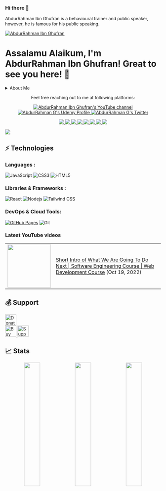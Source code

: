 ### Hi there 👋
AbdurRahman Ibn Ghufran is a behavioural trainer and public speaker, however, he is famous for his public speaking.

<!--
**abdurrahmanibnghufran/abdurrahmanibnghufran** is a ✨ _special_ ✨ repository because its `README.md` (this file) appears on your GitHub profile.

Here are some ideas to get you started:

- 🔭 I’m currently working on ...
- 🌱 I’m currently learning ...
- 👯 I’m looking to collaborate on ...
- 🤔 I’m looking for help with ...
- 💬 Ask me about ...
- 📫 How to reach me: ...
- 😄 Pronouns: ...
- ⚡ Fun fact: ...
-->

<!--
==================================================
Main header image
==================================================
-->
[![AbdurRahman Ibn Ghufran](https://blogger.googleusercontent.com/img/b/R29vZ2xl/AVvXsEivkeffKSjJ87DzuwDoB6zccwh7o0PB-XV4vXRCuNgKre5fZBerSVgqDaQOvcpKHFw_BnLCIOTtkqxOnsXHkw7imTM5z8jIRU70KdXjJhTQYtNPo4bQHcbLT99Sy2WDdUSxYLLu68wtcgF5UU0jSakL5_gfNbklfEj22gcZXuNEbLfunlRVNO82VDo9TA/s16000/GitHub%20Heading%20Image%201500%20x%20500.png "Briefly About AbdurRahman Ibn Ghufran")](https://abdurrahmanibnghufran.blogspot.com/)


<!--
==================================================
This is Main Heading of the page
==================================================
-->
# Assalamu Alaikum, I'm AbdurRahman Ibn Ghufran! Great to see you here! 👋


<!--
==================================================
This is the Title and Description of the section like here is About Me. Once anyone will click on About Me text then that user will get detailed description of that particular option 
==================================================
-->
<details>
  <summary>About Me</summary>
  AbdurRahman Ibn Ghufran is A Software Engineer (Full Stack Developer) and An Orator, An Entrepreneur, A Digital Creator, A Digital Marketer, An Influencer. (AbdurRahman Ibn Ghufran is a behavioural trainer and public speaker.)
</details>


<!--
==================================================
Sociel Media
==================================================
-->
<p align="center">Feel free reaching out to me at following platforms:</p>

<p align="center">
  <a href="https://www.youtube.com/channel/UCqlTGOr0ZTS4GCO-5wpFJtg" target="_blank">
  <img src="https://img.shields.io/youtube/channel/subscribers/UCrQ9tWwT5vs5Dn4eGRbjnsA?color=%23FF0000&label=YouTube&logo=YouTube&logoColor=%23FF0000&style=for-the-badge" alt="AbdurRahman Ibn Ghufran's YouTube channel"/>
  </a>
  <a href="https://abdurrahmanibn.github.io/udemy" target="_blank">
  <img src="https://img.shields.io/badge/Udemy-0077B5?style=for-the-badge&logo=udemy&logoColor=white"" alt="AbdurRahman G&apos;s Udemy Profile"/>
  </a>
  <a href="http://twitter.com/AbdurRahmanIbnG" target="_blank">
    <img src="https://img.shields.io/twitter/follow/AbdurRahmanIbnG?label=Twitter&logo=twitter&style=for-the-badge&color=blue" alt="AbdurRahman G's Twitter"/>
  </a>
</p>

<p align="center">
  <a href="https://www.linkedin.com/in/abdurrahmanibnghufran" target="_blank">
  <img src="https://img.shields.io/badge/LinkedIn-0077B5?style=for-the-badge&logo=linkedin&logoColor=white">
  </a>
  <a href="https://www.instagram.com/abdurrahmanibnghufran" target="_blank">
  <img src="https://img.shields.io/badge/Instagram-ffffff?style=for-the-badge&logo=instagram&logoColor=#E4405F">
  </a>
  <a href="https://www.facebook.com/abdurrahmanibnghufran" target="_blank">
  <img src="https://img.shields.io/badge/facebook-ffffff?style=for-the-badge&logo=facebook&logoColor=#EA4335">
  </a>
  <a href="https://join.slack.com/t/abdurrahmanibnghufran/shared_invite/zt-1jn6ullp1-E8G1PyiH_WsJfTULfC6EJw   " target="_blank">
  <img src="https://img.shields.io/badge/slack-ffffff?style=for-the-badge&logo=slack&logoColor=#EA4335">
  </a>
  <a href="https://discord.gg/vthrgkRay6" target="_blank">
  <img src="https://img.shields.io/badge/discord-ffffff?style=for-the-badge&logo=discord&logoColor=#EA4335">
  </a>
  <a href="https://join.skype.com/invite/hj19SvHLlmTN">
  <img src="https://img.shields.io/badge/skype-ffffff?style=for-the-badge&logo=skype&logoColor=#EA4335">
  </a>
  <a href="https://telegram.dog/abdurrahmanibnghufran" target="_blank">
  <img src="https://img.shields.io/badge/telegram-ffffff?style=for-the-badge&logo=telegram&logoColor=#EA4335">
  </a>
  <a href="mailto:AbdurRahmanGOfficial@gmail.com" target="_blank">
  <img src="https://img.shields.io/badge/mail-ffffff?style=for-the-badge&logo=gmail&logoColor=#EA4335">
  </a>
	
</p>


<!--
==================================================
Contribution Graph
==================================================
-->
<img src="https://activity-graph.herokuapp.com/graph?username=abdurrahmanibnghufran&bg_color=0f2d3d&color=1cadfb&line=1cadfb&point=1cadfb&area=true&hide_border=true">


<!--
==================================================
Technologies Which I learnt
==================================================
-->
## ⚡ Technologies

<!-- The Languages which I know -->
### Languages :
![JavaScript](https://img.shields.io/badge/-JavaScript-black?style=flat-square&logo=javascript)
![CSS3](https://img.shields.io/badge/-CSS3-1572B6?style=flat-square&logo=css3)
![HTML5](https://img.shields.io/badge/-HTML5-E34F26?style=flat-square&logo=html5&logoColor=white)

<!-- Libraries & Frameworks which I know -->

### Libraries & Frameworks :
![React](https://img.shields.io/badge/-React-black?style=flat-square&logo=react)
![Nodejs](https://img.shields.io/badge/-Nodejs-black?style=flat-square&logo=Node.js)
![Tailwind CSS](https://img.shields.io/badge/-TailwindCSS-black?style=flat-square&logo=tailwindcss)

<!-- DevOps & Cloud Tools which I know -->
### DevOps & Cloud Tools:
<a href="#"><img alt="GitHub Pages" src="https://img.shields.io/badge/GitHub%20Pages-%23327FC7.svg?logo=github&logoColor=white"></a>
![Git](https://img.shields.io/badge/-Git-black?style=flat-square&logo=git)




<!--
==================================================
YOUTUBE-VIDEOS-LIST
==================================================
-->
### Latest YouTube videos

<table>
<tr>
<td><a href="https://youtu.be/DfxaxzXsZuQ"><img width="140px" src="https://i.ytimg.com/vi/DfxaxzXsZuQ/mqdefault.jpg"></a>
</td>
<td>
<a href="https://www.youtube.com/watch?v=DfxaxzXsZuQ">Short Intro of What We Are Going To Do Next | Software Engineering Course | Web Development Course</a> (Oct 19, 2022)<br/>
</td>
</tr>
</table>


<!--
==================================================
Support link to get financial support
==================================================
-->
## 💰 Support
<p>

<a href='https://www.patreon.com/abdurrahmang' target='_blank'>
	<img height='36' style='border:0px;height:36px;' src='https://cdn.cdnlogo.com/logos/p/91/patreon.svg' border='0' alt='Donate on Patreon' />
</a>

<br>

<a href='https://ko-fi.com/abdurrahmang' target='_blank'>
	<img height='36' style='border:0px;height:36px;' src='https://cdn.ko-fi.com/cdn/kofi4.png?v=2' border='0' alt='Buy Me a Coffee at ko-fi.com' />
</a>

<a href='https://www.buymeacoffee.com/abdurrahmang' target='_blank'>
	<img height='36' style='border:0px;height:36px;' src='https://cdn.buymeacoffee.com/buttons/v2/default-yellow.png' border='0' alt='Support AbdurRahman G on buymecoffee' />
</a>
</p>



  
<!--
==================================================
GitHub States
==================================================
-->

## 📈 Stats
<p align="center">
	<img width="32%" src="https://github-readme-stats.vercel.app/api?username=AbdurRahmanG&count_private=true&show_icons=true&theme=tokyonight" />
	<img width="32%" src="https://github-readme-streak-stats.herokuapp.com/?user=AbdurRahmanG&count_private=true&theme=tokyonight" />
	<img width="32%" src="https://github-readme-stats.vercel.app/api/top-langs?username=AbdurRahmanG&layout=compact&count_private=true&show_icons=true&theme=tokyonight" />
</p>


<!--
======================================================================================================================================================
Unused Things
======================================================================================================================================================
-->

<!-- Libraries & Frameworks which I know -->
<!--
### Libraries & Framework :

![React](https://img.shields.io/badge/-React-black?style=flat-square&logo=react)
![Nodejs](https://img.shields.io/badge/-Nodejs-black?style=flat-square&logo=Node.js)
-->

<!--
<a href="#"><img alt="MongoDB" src ="https://img.shields.io/badge/MongoDB-%234ea94b.svg?logo=mongodb&logoColor=white"></a>
![Redis](https://img.shields.io/badge/-Redis-black?style=flat-square&logo=Redis)
<a href="#"><img alt="Material Design" src="https://img.shields.io/badge/Material%20Design%20-%230081CB.svg?logo=material-design&logoColor=white"></a>
![Bootstrap](https://img.shields.io/badge/-Bootstrap-563D7C?style=flat-square&logo=bootstrap)
![ElasticSearch](https://img.shields.io/badge/-ElasticSearch-005571?style=flat-square&logo=elasticsearch)
![GraphQL](https://img.shields.io/badge/-GraphQL-E10098?style=flat-square&logo=graphql)
![Apollo GraphQL](https://img.shields.io/badge/-Apollo%20GraphQL-311C87?style=flat-square&logo=apollo-graphql)
![PostgreSQL](https://img.shields.io/badge/-PostgreSQL-336791?style=flat-square&logo=postgresql)
<a href="#"><img alt="Keras" src="https://img.shields.io/badge/Keras%20-%23D00000.svg?logo=Keras&logoColor=white"></a>
<a href="#"><img alt="NumPy" src="https://img.shields.io/badge/Numpy%20-%23013243.svg?logo=numpy&logoColor=white"></a>
<a href="#"><img alt="Pandas" src="https://img.shields.io/badge/Pandas%20-%23150458.svg?logo=pandas&logoColor=white"></a>
-->

<!--
<a href="#"><img alt="Heroku" src="https://img.shields.io/badge/Heroku%20-%23430098.svg?logo=heroku&logoColor=white"></a>
![DigitalOcean](https://img.shields.io/badge/-Digital%20Ocean-darkblue?style=flat-square&logo=digitalocean)
![Amazon AWS](https://img.shields.io/badge/Amazon%20AWS-232F3E?style=flat-square&logo=amazon-aws)
![Microsoft Azure](https://img.shields.io/badge/Microsoft%20Azure-232F7E?style=flat-square&logo=microsoft-azure)
![Google Cloud](https://img.shields.io/badge/Google%20Cloud-black?style=flat-square&logo=google-cloud)
![Docker](https://img.shields.io/badge/-Docker-black?style=flat-square&logo=docker)
<a href="#"><img alt="Postman" src="https://img.shields.io/badge/Postman-FF6C37?logo=postman&logoColor=white"></a>
<a href="#"><img alt="Vercel" src="https://img.shields.io/badge/Vercel%20-%23000000.svg?logo=vercel&logoColor=white"></a>
-->


<!--
### Testimonials

<table>
  <tr>
    <th>Author</th>
    <th>Message</th>
  </tr>
  <tr>
    <td><a target="_blank" href="https://twitter.com/urlichsanais/status/1349358736092094467">Anaïs Urlichs</a></td>
    <td>Eddie is probably the most genuine and kind person I know in tech 🥰 providing opportunities and consistently cheering without expecting anything in return! He just recommended me for a podcast 😱</td>
  </tr>
  <tr>
    <td><a target="_blank" href="https://twitter.com/yalematta/status/1304541107330658313">Layale</a></td>
    <td>Following @eddiejaoude videos helped me a lot. You'll learn by practicing during his livestreams. Check his YouTube channel!</td>
  </tr>
  <tr>
    <td><a target="_blank" href="https://twitter.com/__nawalhmw/status/1304572901140635648">Nawal Alhamwi</a></td>
    <td>YES, CAN'T AGREE MORE!! 💯 His videos (both the content && the way he delivers information) made me love Github more!🤩 Thanks @eddiejaoude 🌟</td>
  </tr>
  <tr>
    <td><a target="_blank" href="https://twitter.com/allanregush/status/1304484456221167617">Allan Regush</a></td>
    <td>Working with @eddiejaoude and his open source community has been a positive experience. If you have been wanting to contribute to open source but don't know where to start. Come join the community.</td>
  </tr>
</table>

-->

